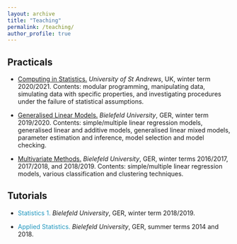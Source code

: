 ```yaml
---
layout: archive
title: "Teaching"
permalink: /teaching/
author_profile: true
---
```


Practicals
------

- <span style="color: #1f96be;"><a href="https://www.st-andrews.ac.uk/subjects/modules/catalogue/?code=MT4113&academic_year=2020%2F1" target="_blank"> Computing in Statistics.</a></span>
*University of St Andrews*, UK, winter term 2020/2021. Contents: modular programming, manipulating data, simulating data with specific properties, and investigating procedures under the failure of statistical assumptions.

- <span style="color: #1f96be;"><a href="https://ekvv.uni-bielefeld.de/kvv_publ/publ/vd?id=175273967" target="_blank"> Generalised Linear Models.</a></span>
*Bielefeld University*, GER, winter term 2019/2020. Contents: simple/multiple linear regression models, generalised linear and additive models, generalised linear mixed models, parameter estimation and inference, model selection and model checking.

- <span style="color: #1f96be;"><a href="https://ekvv.uni-bielefeld.de/kvv_publ/publ/vd?id=132129162" target="_blank"> Multivariate Methods.</a></span>
*Bielefeld University*, GER, winter terms 2016/2017, 2017/2018, and 2018/2019. Contents: simple/multiple linear regression models, various classification and clustering techniques.

Tutorials
------

- <span style="color: #1f96be;"> Statistics 1. </span>
*Bielefeld University*, GER, winter term 2018/2019.

- <span style="color: #1f96be;"> Applied Statistics. </span>
*Bielefeld University*, GER, summer terms 2014 and 2018.
